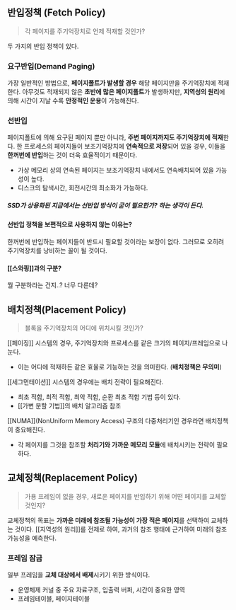 ## 반입정책 (Fetch Policy)

> 각 페이지를 주기억장치로 언제 적재할 것인가?

두 가지의 반입 정책이 있다.

### 요구반입(Demand Paging)

가장 일반적인 방법으로, **페이지폴트가 발생할 경우** 해당 페이지만을 주기억장치에 적재한다.
아무것도 적재되지 않은 **초반에 많은 페이지폴트**가 발생하지만, **지역성의 원리**에 의해 시간이 지날 수록 **안정적인 운용**이 가능해진다.

### 선반입

페이지폴트에 의해 요구된 페이지 뿐만 아니라, **주변 페이지까지도 주기억장치에 적재**한다.
한 프로세스의 페이지들이 보조기억장치에 **연속적으로 저장**되어 있을 경우, 이들을 **한꺼번에 반입**하는 것이 더욱 효율적이기 때문이다.
- 가상 메모리 상의 연속된 페이지는 보조기억장치 내에서도 연속배치되어 있을 가능성이 높다.
- 디스크의 탐색시간, 회전시간의 최소화가 가능하다.
##### SSD가 상용화된 지금에서는 선반입 방식이 굳이 필요한가? 하는 생각이 든다.

#### 선반입 정책을 보편적으로 사용하지 않는 이유는?

한꺼번에 반입하는 페이지들이 반드시 필요할 것이라는 보장이 없다.
그러므로 오히려 주기억장치를 낭비하는 꼴이 될 것이다.

#### [[스와핑]]과의 구분?

뭘 구분하라는 건지..? 너무 다른데?


## 배치정책(Placement Policy)

> 블록을 주기억장치의 어디에 위치시킬 것인가?

[[페이징]] 시스템의 경우, 주기억장치와 프로세스를 같은 크기의 페이지/프레임으로 나눈다.
- 이는 어디에 적재하든 같은 효율로 기능하는 것을 의미한다. (**배치정책은 무의미**)

[[세그먼테이션]] 시스템의 경우에는 배치 전략이 필요해진다.
- 최초 적합, 최적 적합, 최악 적합, 순환 최초 적합 기법 등이 있다.
- [[가변 분할 기법]]의 배치 알고리즘 참조

[[NUMA]](NonUniform Memory Access) 구조의 다중처리기인 경우라면 배치정책이 중요해진다.
- 각 페이지를 그것을 참조할 **처리기와 가까운 메모리 모듈**에 배치시키는 전략이 필요하다.


## 교체정책(Replacement Policy)

> 가용 프레임이 없을 경우, 새로운 페이지를 반입하기 위해 어떤 페이지를 교체할 것인지?

교체정책의 목표는 **가까운 미래에 참조될 가능성이 가장 적은 페이지**를 선택하여 교체하는 것이다.
[[지역성의 원리]]를 전제로 하여, 과거의 참조 행태에 근거하여 미래의 참조 가능성을 예측한다.

### 프레임 잠금

일부 프레임을 **교체 대상에서 배제**시키기 위한 방식이다.
- 운영체제 커널 중 주요 자료구조, 입출력 버퍼, 시간이 중요한 영역
- 프레임테이블, 페이지테이블


